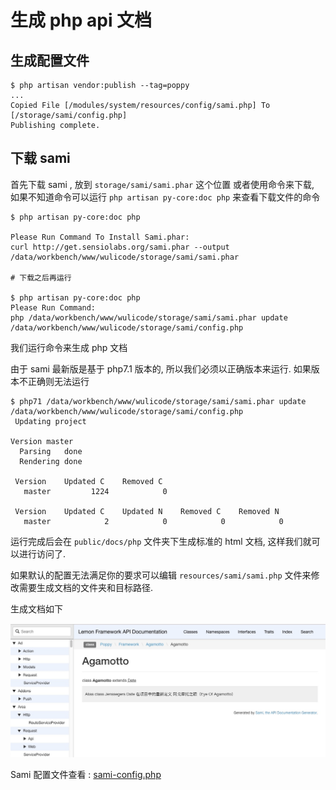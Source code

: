 # 生成 php api 文档

## 生成配置文件

```
$ php artisan vendor:publish --tag=poppy
...
Copied File [/modules/system/resources/config/sami.php] To [/storage/sami/config.php]
Publishing complete.
```

## 下载 sami

首先下载 sami , 放到 `storage/sami/sami.phar` 这个位置 或者使用命令来下载, 如果不知道命令可以运行 `php artisan py-core:doc php`
来查看下载文件的命令

```
$ php artisan py-core:doc php

Please Run Command To Install Sami.phar:
curl http://get.sensiolabs.org/sami.phar --output /data/workbench/www/wulicode/storage/sami/sami.phar

# 下载之后再运行

$ php artisan py-core:doc php
Please Run Command:
php /data/workbench/www/wulicode/storage/sami/sami.phar update /data/workbench/www/wulicode/storage/sami/config.php
```

我们运行命令来生成 php 文档

由于 sami 最新版是基于 php7.1 版本的, 所以我们必须以正确版本来运行. 如果版本不正确则无法运行

```
$ php71 /data/workbench/www/wulicode/storage/sami/sami.phar update /data/workbench/www/wulicode/storage/sami/config.php
 Updating project

Version master
  Parsing   done
  Rendering done

 Version    Updated C    Removed C
   master         1224            0

 Version    Updated C    Updated N    Removed C    Removed N
   master            2            0            0            0
```

运行完成后会在 `public/docs/php` 文件夹下生成标准的 html 文档, 这样我们就可以进行访问了.

如果默认的配置无法满足你的要求可以编辑 `resources/sami/sami.php`
文件来修改需要生成文档的文件夹和目标路径.

生成文档如下

![023624](./media/15810398480492/023624.png)


Sami 配置文件查看 : [sami-config.php](https://github.com/imvkmark/poppy-core/blob/3.0/resources/config/sami-config.php)